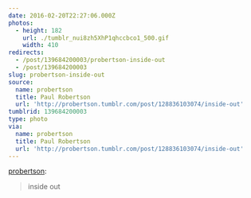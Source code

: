 ```yaml
---
date: 2016-02-20T22:27:06.000Z
photos:
  - height: 182
    url: ./tumblr_nui8zh5XhP1qhccbco1_500.gif
    width: 410
redirects:
  - /post/139684200003/probertson-inside-out
  - /post/139684200003
slug: probertson-inside-out
source:
  name: probertson
  title: Paul Robertson
  url: 'http://probertson.tumblr.com/post/128836103074/inside-out'
tumblrid: 139684200003
type: photo
via:
  name: probertson
  title: Paul Robertson
  url: 'http://probertson.tumblr.com/post/128836103074/inside-out'
---
```

<p><a class="tumblr_blog" href="http://probertson.tumblr.com/post/128836103074">probertson</a>:</p>

<blockquote>
<p>inside out<br/></p>
</blockquote>
